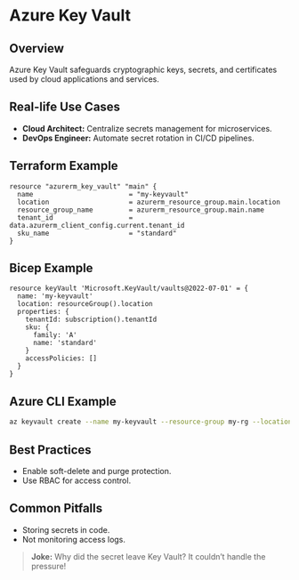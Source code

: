 # Azure Key Vault

## Overview
Azure Key Vault safeguards cryptographic keys, secrets, and certificates used by cloud applications and services.

## Real-life Use Cases
- **Cloud Architect:** Centralize secrets management for microservices.
- **DevOps Engineer:** Automate secret rotation in CI/CD pipelines.

## Terraform Example
```hcl
resource "azurerm_key_vault" "main" {
  name                        = "my-keyvault"
  location                    = azurerm_resource_group.main.location
  resource_group_name         = azurerm_resource_group.main.name
  tenant_id                   = data.azurerm_client_config.current.tenant_id
  sku_name                    = "standard"
}
```

## Bicep Example
```bicep
resource keyVault 'Microsoft.KeyVault/vaults@2022-07-01' = {
  name: 'my-keyvault'
  location: resourceGroup().location
  properties: {
    tenantId: subscription().tenantId
    sku: {
      family: 'A'
      name: 'standard'
    }
    accessPolicies: []
  }
}
```

## Azure CLI Example
```sh
az keyvault create --name my-keyvault --resource-group my-rg --location westeurope
```

## Best Practices
- Enable soft-delete and purge protection.
- Use RBAC for access control.

## Common Pitfalls
- Storing secrets in code.
- Not monitoring access logs.

> **Joke:** Why did the secret leave Key Vault? It couldn’t handle the pressure!
